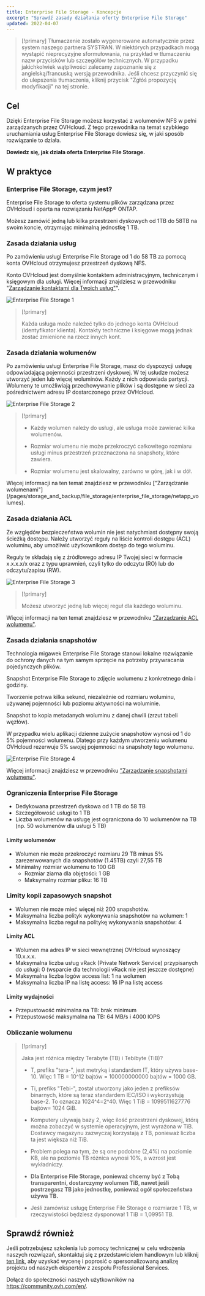 ```yaml
---
title: Enterprise File Storage - Koncepcje
excerpt: "Sprawdź zasady działania oferty Enterprise File Storage"
updated: 2022-04-07
---
```


> [!primary]
> Tłumaczenie zostało wygenerowane automatycznie przez system naszego partnera SYSTRAN. W niektórych przypadkach mogą wystąpić nieprecyzyjne sformułowania, na przykład w tłumaczeniu nazw przycisków lub szczegółów technicznych. W przypadku jakichkolwiek wątpliwości zalecamy zapoznanie się z angielską/francuską wersją przewodnika. Jeśli chcesz przyczynić się do ulepszenia tłumaczenia, kliknij przycisk "Zgłóś propozycję modyfikacji" na tej stronie.
>

## Cel

Dzięki Enterprise File Storage możesz korzystać z wolumenów NFS w pełni zarządzanych przez OVHcloud. Z tego przewodnika na temat szybkiego uruchamiania usług Enterprise File Storage dowiesz się, w jaki sposób rozwiązanie to działa.

**Dowiedz się, jak działa oferta Enterprise File Storage.**

## W praktyce

### Enterprise File Storage, czym jest?

Enterprise File Storage to oferta systemu plików zarządzana przez OVHcloud i oparta na rozwiązaniu NetApp&#174; ONTAP.

Możesz zamówić jedną lub kilka przestrzeni dyskowych od 1TB do 58TB na swoim koncie, otrzymując minimalną jednostkę 1 TB.

### Zasada działania usług

Po zamówieniu usługi Enterprise File Storage od 1 do 58 TB za pomocą konta OVHcloud otrzymujesz przestrzeń dyskową NFS.

Konto OVHcloud jest domyślnie kontaktem administracyjnym, technicznym i księgowym dla usługi. Więcej informacji znajdziesz w przewodniku "[Zarządzanie kontaktami dla Twoich usług"](/pages/account_and_service_management/account_information/managing_contacts)".

![Enterprise File Storage 1](images/Netapp_Concept_1.png)

> [!primary]
>
> Każda usługa może należeć tylko do jednego konta OVHcloud (identyfikator klienta). Kontakty techniczne i księgowe mogą jednak zostać zmienione na rzecz innych kont.
>

### Zasada działania wolumenów

Po zamówieniu usługi Enterprise File Storage, masz do dyspozycji usługę odpowiadającą pojemności przestrzeni dyskowej. W tej usłudze możesz utworzyć jeden lub więcej woluminów. Każdy z nich odpowiada partycji.
<br>Wolumeny te umożliwiają przechowywanie plików i są dostępne w sieci za pośrednictwem adresu IP dostarczonego przez OVHcloud.

![Enterprise File Storage 2](images/Netapp_Concept_2.png)

> [!primary]
>
> - Każdy wolumen należy do usługi, ale usługa może zawierać kilka wolumenów.
>
> - Rozmiar wolumenu nie może przekroczyć całkowitego rozmiaru usługi minus przestrzeń przeznaczona na snapshoty, które zawiera.
>
> - Rozmiar wolumenu jest skalowalny, zarówno w górę, jak i w dół.
>

Więcej informacji na ten temat znajdziesz w przewodniku ["Zarządzanie wolumenami"] (/pages/storage_and_backup/file_storage/enterprise_file_storage/netapp_volumes).

### Zasada działania ACL

Ze względów bezpieczeństwa wolumin nie jest natychmiast dostępny swoją ścieżką dostępu. Należy utworzyć reguły na liście kontroli dostępu (ACL) woluminu, aby umożliwić użytkownikom dostęp do tego woluminu.

Reguły te składają się z źródłowego adresu IP Twojej sieci w formacie x.x.x.x/x oraz z typu uprawnień, czyli tylko do odczytu (RO) lub do odczytu/zapisu (RW).

![Enterprise File Storage 3](images/Netapp_Concept_3.png)

> [!primary]
>
> Możesz utworzyć jedną lub więcej reguł dla każdego woluminu.
>

Więcej informacji na ten temat znajdziesz w przewodniku ["Zarządzanie ACL wolumenu"](/pages/storage_and_backup/file_storage/enterprise_file_storage/netapp_volume_acl).

### Zasada działania snapshotów

Technologia migawek Enterprise File Storage stanowi lokalne rozwiązanie do ochrony danych na tym samym sprzęcie na potrzeby przywracania pojedynczych plików.

Snapshot Enterprise File Storage to zdjęcie wolumenu z konkretnego dnia i godziny.

Tworzenie potrwa kilka sekund, niezależnie od rozmiaru woluminu, używanej pojemności lub poziomu aktywności na woluminie.

Snapshot to kopia metadanych woluminu z danej chwili (zrzut tabeli węzłów).

W przypadku wielu aplikacji dzienne zużycie snapshotów wynosi od 1 do 5% pojemności wolumenu. Dlatego przy każdym utworzeniu wolumenu OVHcloud rezerwuje 5% swojej pojemności na snapshoty tego wolumenu.

![Enterprise File Storage 4](images/Netapp_Concept_4.png)

Więcej informacji znajdziesz w przewodniku ["Zarządzanie snapshotami wolumenu"](/pages/storage_and_backup/file_storage/enterprise_file_storage/netapp_volume_snapshots).

### Ograniczenia Enterprise File Storage

- Dedykowana przestrzeń dyskowa od 1 TB do 58 TB
- Szczegółowość usługi to 1 TB
- Liczba wolumenów na usługę jest ograniczona do 10 wolumenów na TB (np. 50 wolumenów dla usługi 5 TB)

#### Limity wolumenów

- Wolumen nie może przekroczyć rozmiaru 29 TB minus 5% zarezerwowanych dla snapshotów (1.45TB) czyli 27,55 TB
- Minimalny rozmiar wolumenu to 100 GB
    - Rozmiar ziarna dla objętości: 1 GB
    - Maksymalny rozmiar pliku: 16 TB

### Limity kopii zapasowych snapshot

- Wolumen nie może mieć więcej niż 200 snapshotów.
- Maksymalna liczba polityk wykonywania snapshotów na wolumen: 1
- Maksymalna liczba reguł na politykę wykonywania snapshotów: 4

#### Limity ACL

- Wolumen ma adres IP w sieci wewnętrznej OVHcloud wynoszący 10.x.x.x.
- Maksymalna liczba usług vRack (Private Network Service) przypisanych do usługi: 0 (wsparcie dla technologii vRack nie jest jeszcze dostępne)
- Maksymalna liczba logów access list: 1 na wolumen
- Maksymalna liczba IP na listę access: 16 IP na listę access

#### Limity wydajności

- Przepustowość minimalna na TB: brak minimum
- Przepustowość maksymalna na TB: 64 MB/s i 4000 IOPS

### Obliczanie wolumenu

> [!primary]
>
> Jaka jest różnica między Terabyte (TB) i Tebibyte (TiB)?
>
> - T, prefiks "tera-", jest metryką i standardem IT, który używa base-10. Więc 1 TB = 10^12 bajtów = 100000000000 bajtów = 1000 GB.
>
> - Ti, prefiks "Tebi-", został utworzony jako jeden z prefiksów binarnych, które są teraz standardem IEC/ISO i wykorzystują base-2. To oznacza 1024^4=2^40. Więc 1 TiB = 1099511627776 bajtów= 1024 GiB.
>
> - Komputery używają bazy 2, więc ilość przestrzeni dyskowej, którą można zobaczyć w systemie operacyjnym, jest wyrażona w TiB. Dostawcy magazynu zazwyczaj korzystają z TB, ponieważ liczba ta jest większa niż TiB.
>
> - Problem polega na tym, że są one podobne (2,4%) na poziomie KB, ale na poziomie TB różnica wynosi 10%, a wzrost jest wykładniczy.
>
> - **Dla Enterprise File Storage, ponieważ chcemy być z Tobą transparentni, dostarczymy wolumen TiB, nawet jeśli postrzegasz TB jako jednostkę, ponieważ ogół społeczeństwa używa TB.**
>
> - Jeśli zamówisz usługę Enterprise File Storage o rozmiarze 1 TB, w rzeczywistości będziesz dysponował 1 TiB = 1,09951 TB.
>

## Sprawdź również

Jeśli potrzebujesz szkolenia lub pomocy technicznej w celu wdrożenia naszych rozwiązań, skontaktuj się z przedstawicielem handlowym lub kliknij [ten link](https://www.ovhcloud.com/pl/professional-services/), aby uzyskać wycenę i poprosić o spersonalizowaną analizę projektu od naszych ekspertów z zespołu Professional Services.

Dołącz do społeczności naszych użytkowników na <https://community.ovh.com/en/>.
